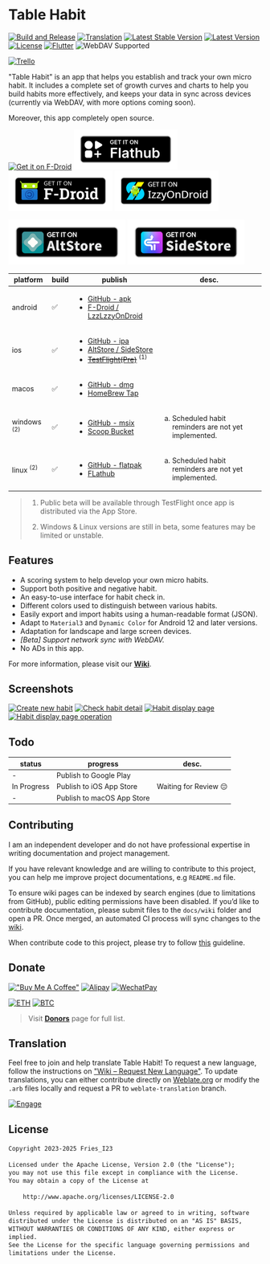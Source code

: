 <!-- markdownlint-disable no-inline-html -->
<!-- markdownlint-disable link-image-reference-definitions -->

# Table Habit

[![Build and Release][github-relaese-badge-svg]][github-relaese-badge]
[![Translation][weblate-badge]][weblate]
[![Latest Stable Version][app-verison-bage-svg]][github-release-page]
[![Latest Version][app-pre-verison-bage-svg]][github-release-page]
[![License][license-badge]][app-license]
[![Flutter][flutter-badge]][deps-flutter-version]
![WebDAV Supported](https://img.shields.io/badge/WebDAV-supported-brightgreen)

[![Trello][app-trello-badge]][app-trello-board]

"Table Habit" is an app that helps you establish and track your own micro habit.
It includes a complete set of growth curves and charts to help you build habits more effectively,
and keeps your data in sync across devices (currently via WebDAV, with more options coming soon).

Moreover, this app completely open source.

[![Get it on F-Droid][github-button]][github-myapp]
[![Get it on Falthub][get-it-on-flathub]][flathub-source]
[![Get it on F-Droid][fdroid-button]][fdroid-myapp]
[![Get it on LzzyOnDroid][lzzyondroid-button]][lzzyondroid-myapp]

[![Get it on AltStore][get-it-on-altstore]][altstore-source]
[![Get it on SideStore][get-it-on-sidestore]][sidestore-source]

<!-- [![Get it on Testflight][testflight-button]][ios-testflight-pre-release] -->

| platform               | build | publish                                                                                                                                                                 | desc.                                                                         |
| ---------------------- | ----- | ----------------------------------------------------------------------------------------------------------------------------------------------------------------------- | ----------------------------------------------------------------------------- |
| android                | ✅    | <ul><li>[GitHub - apk][github-myapp]</li><li>[F-Droid / LzzLzzyOnDroid][fdroid-wiki]</li></ul>                                                                          |                                                                               |
| ios                    | ✅    | <ul><li>[GitHub - ipa][github-myapp]</li><li>[AltStore / SideStore][sideloaded-wiki]</li><li>~~[TestFlight(Pre)][ios-testflight-pre-release]~~ <sup>(1)</sup></li></ul> |                                                                               |
| macos                  | ✅    | <ul><li>[GitHub - dmg][github-myapp]</li><li>[HomeBrew Tap][homebrew-tap-wiki]</li></ul>                                                                                |                                                                               |
| windows <sup>(2)</sup> | ✅    | <ul><li>[GitHub - msix][github-myapp]</li><li>[Scoop Bucket][scoop-bucket-wiki]</li></ul>                                                                               | <ol type="a"><li>Scheduled habit reminders are not yet implemented.</li></ol> |
| linux <sup>(2)</sup>   | ✅    | <ul><li>[GitHub - flatpak][github-myapp]</li><li>[FLathub][flathub-wiki]</li></ul>                                                                                      | <ol type="a"><li>Scheduled habit reminders are not yet implemented.</li></ol> |

> 1. Public beta will be available through TestFlight once app is distributed via the App Store.
>
> 2. Windows & Linux versions are still in beta, some features may be limited or unstable.

## Features

- A scoring system to help develop your own micro habits.
- Support both positive and negative habit.
- An easy-to-use interface for habit check in.
- Different colors used to distinguish between various habits.
- Easily export and import habits using a human-readable format (JSON).
- Adapt to `Material3` and `Dynamic Color` for Android 12 and later versions.
- Adaptation for landscape and large screen devices.
- _[Beta] Support network sync with WebDAV._
- No ADs in this app.

For more information, please visit our [**Wiki**][wiki].

## Screenshots

[![Create new habit][create-new-habit-tb]][create-new-habit]
[![Check habit detail][check-habit-detail-tb]][check-habit-detail]
[![Habit display page][display-page-tb]][display-page]
[![Habit display page operation][display-op-tb]][display-op]

## Todo

| status      | progress                   | desc.                 |
| ----------- | -------------------------- | --------------------- |
| -           | Publish to Google Play     |                       |
| In Progress | Publish to iOS App Store   | Waiting for Review 😔 |
| -           | Publish to macOS App Store |                       |

## Contributing

I am an independent developer and do not have professional expertise in writing
documentation and project management.

If you have relevant knowledge and are willing to contribute to this project,
you can help me improve project documentations, e.g `README.md` file.

To ensure wiki pages can be indexed by search engines (due to limitations from GitHub),
public editing permissions have been disabled. If you’d like to contribute documentation,
please submit files to the `docs/wiki` folder and open a PR.
Once merged, an automated CI process will sync changes to the [wiki][wiki].

When contribute code to this project, please try to follow
[this][style-guide-for-flutter] guideline.

## Donate

[!["Buy Me A Coffee"][buymeacoffee-badge]](https://www.buymeacoffee.com/d49cb87qgww)
[![Alipay][alipay-badge]](docs/README/images/donate-alipay.jpg)
[![WechatPay][wechat-badge]](docs/README/images/donate-wechatpay.png)

[![ETH][eth-badge]][eth-addr]
[![BTC][btc-badge]][btc-addr]

> Visit [**Donors**][page-donors] page for full list.

## Translation

Feel free to join and help translate Table Habit!
To request a new language, follow the instructions on ["Wiki – Request New Language"][l10n-doc].
To update translations, you can either contribute directly on [Weblate.org][weblate]
or modify the `.arb` files locally and request a PR to `weblate-translation` branch.

<!-- ![L10nStat][l10n-stat-pic] -->

[![Engage][weblate-engage-badge]][weblate-engage]

## License

```text
Copyright 2023-2025 Fries_I23

Licensed under the Apache License, Version 2.0 (the "License");
you may not use this file except in compliance with the License.
You may obtain a copy of the License at

    http://www.apache.org/licenses/LICENSE-2.0

Unless required by applicable law or agreed to in writing, software
distributed under the License is distributed on an "AS IS" BASIS,
WITHOUT WARRANTIES OR CONDITIONS OF ANY KIND, either express or implied.
See the License for the specific language governing permissions and
limitations under the License.
```

[create-new-habit]: docs/README/images/create-new-habit.gif
[create-new-habit-tb]: docs/README/images/create-new-habit-tb.gif
[check-habit-detail]: docs/README/images/check-habit-detail.gif
[check-habit-detail-tb]: docs/README/images/check-habit-detail-tb.gif
[display-page]: docs/README/images/habit-display-page.gif
[display-page-tb]: docs/README/images/habit-display-page-tb.gif
[display-op]: docs/README/images/habit-display-op.gif
[display-op-tb]: docs/README/images/habit-display-op-tb.gif
[fdroid-button]: docs/README/images/fdroid-get-it-on.png
[fdroid-myapp]: https://f-droid.org/packages/io.github.friesi23.mhabit
[lzzyondroid-button]: docs/README/images/lzzyondroid-get-it-on.png
[lzzyondroid-myapp]: https://apt.izzysoft.de/fdroid/index/apk/io.github.friesi23.mhabit
[get-it-on-altstore]: https://raw.githubusercontent.com/FriesI23/altstore-repo/refs/heads/master/assets/get-it-on-altstore.png
[get-it-on-sidestore]: https://raw.githubusercontent.com/FriesI23/altstore-repo/refs/heads/master/assets/get-it-on-sidestore.png
[altstore-source]: https://play4fun.friesi23.cn/altstore-repo/pages/altstore.html
[sidestore-source]: https://play4fun.friesi23.cn/altstore-repo/pages/sidestore.html
[testflight-button]: docs/README/images/testflight-get-it-on.png
[github-button]: docs/README/images/github-get-it-on.png
[github-myapp]: https://github.com/FriesI23/mhabit/releases/latest
[get-it-on-flathub]: docs/README/images/flathub-get-it-on.png
[flathub-source]: https://flathub.org/apps/io.github.friesi23.mhabit
[github-relaese-badge]: https://github.com/FriesI23/mhabit/actions/workflows/release-app.yml
[github-relaese-badge-svg]: https://github.com/FriesI23/mhabit/actions/workflows/release-app.yml/badge.svg
[github-release-page]: https://github.com/FriesI23/mhabit/releases
[app-license]: https://github.com/FriesI23/mhabit/blob/main/LICENSE
[flutter-badge]: https://img.shields.io/badge/_Flutter_-3.29.3-grey.svg?&logo=Flutter&logoColor=white&labelColor=blue
[deps-flutter-version]: https://github.com/flutter/flutter/tree/3.29.3
[license-badge]: https://img.shields.io/github/license/FriesI23/mhabit
[app-verison-bage-svg]: https://img.shields.io/github/v/release/FriesI23/mhabit
[app-pre-verison-bage-svg]: https://img.shields.io/github/v/release/FriesI23/mhabit?include_prereleases&label=pre-release
[app-trello-badge]: https://img.shields.io/badge/Trello-%23026AA7.svg?style=for-the-badge&logo=Trello&logoColor=white
[app-trello-board]: https://trello.com/b/ayPTUeQj/mhabit
[l10n-doc]: https://github.com/FriesI23/mhabit/wiki/L10n%EA%9E%89-Request-New-Language
[buymeacoffee-badge]: https://img.shields.io/badge/Buy_Me_A_Coffee-FFDD00?style=for-the-badge&logo=buy-me-a-coffee&logoColor=black
[alipay-badge]: https://img.shields.io/badge/alipay-00A1E9?style=for-the-badge&logo=alipay&logoColor=white
[wechat-badge]: https://img.shields.io/badge/WeChat-07C160?style=for-the-badge&logo=wechat&logoColor=white
[eth-badge]: https://img.shields.io/badge/Ethereum-3C3C3D?style=for-the-badge&logo=Ethereum&logoColor=white
[eth-addr]: https://etherscan.io/address/0x35FC877Ef0234FbeABc51ad7fC64D9c1bE161f8F
[btc-badge]: https://img.shields.io/badge/Bitcoin-000000?style=for-the-badge&logo=bitcoin&logoColor=white
[btc-addr]: https://blockchair.com/bitcoin/address/bc1qz2vjews2fcscmvmcm5ctv47mj6236x9p26zk49
[style-guide-for-flutter]: https://github.com/flutter/flutter/wiki/Style-guide-for-Flutter-repo
[weblate-badge]: https://hosted.weblate.org/widget/mhabit/app-view/svg-badge.svg
[weblate]: https://hosted.weblate.org/projects/mhabit/
[weblate-engage-badge]: https://hosted.weblate.org/widget/mhabit/app-view/multi-auto.svg
[weblate-engage]: https://hosted.weblate.org/engage/mhabit/
[ios-testflight-pre-release]: https://testflight.apple.com/join/aJ5PWqaR
[page-donors]: https://github.com/FriesI23/mhabit/wiki/Donors
[fdroid-wiki]: https://github.com/FriesI23/mhabit/wiki/Installation#f-droid--lzzlzzyondroid
[sideloaded-wiki]: https://github.com/FriesI23/mhabit/wiki/Installation#altstore--sidestore---custom-source
[homebrew-tap-wiki]: https://github.com/FriesI23/mhabit/wiki/Installation#homebrew---custom-tap
[flathub-wiki]: https://github.com/FriesI23/mhabit/wiki/Installation#flathub
[scoop-bucket-wiki]: https://github.com/FriesI23/mhabit/wiki/Installation#scoop---custom-bucket
[wiki]: https://github.com/FriesI23/mhabit/wiki
